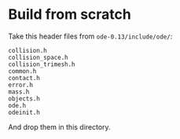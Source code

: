 # Build from scratch

Take this header files from `ode-0.13/include/ode/`:

    collision.h
    collision_space.h
    collision_trimesh.h
    common.h
    contact.h
    error.h
    mass.h
    objects.h
    ode.h
    odeinit.h

And drop them in this directory.
